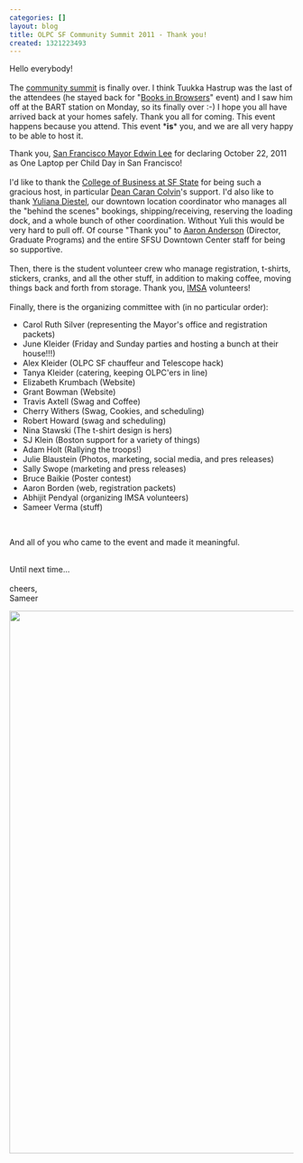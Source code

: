 ```yaml
---
categories: []
layout: blog
title: OLPC SF Community Summit 2011 - Thank you!
created: 1321223493
---
```

<p>Hello everybody!<br />
	<br />
	The <a href="{{ site.baseurl }}/CommunitySummit2011" target="_blank">community summit</a> is finally over. I think Tuukka Hastrup was the last of the attendees (he stayed back for &quot;<a href="http://bib.archive.org" target="_blank">Books in Browsers</a>&quot; event) and I saw him off at the BART station on Monday, so its finally over :-) I hope you all have arrived back at your homes safely. Thank you all for coming. This event happens because you attend. This event *<strong>is</strong>* you, and we are all very happy to be able to host it.</p>
<p>Thank you, <a href="http://sfmayor.org" target="_blank">San Francisco Mayor Edwin Lee</a> for declaring October 22, 2011 as One Laptop per Child Day in San Francisco!<br />
	<br />
	I&#39;d like to thank the <a href="http://cob.sfsu.edu" target="_blank">College of Business at SF State</a> for being such a gracious host, in particular <a href="http://cob.sfsu.edu/cob/about/dean.cfm" target="_blank">Dean Caran Colvin</a>&#39;s support. I&#39;d also like to thank <a href="http://cob.sfsu.edu/cob/directory/staff_profile.cfm?staffid=10050" target="_blank">Yuliana Diestel</a>, our downtown location coordinator who manages all the &quot;behind the scenes&quot; bookings, shipping/receiving, reserving the loading dock, and a whole bunch of other coordination. Without Yuli this would be very hard to pull off. Of course &quot;Thank you&quot; to <a href="http://cob.sfsu.edu/cob/directory/faculty_profile.cfm?facid=387" target="_blank">Aaron Anderson</a> (Director, Graduate Programs) and the entire SFSU Downtown Center staff for being so supportive.<br />
	<br />
	Then, there is the student volunteer crew who manage registration, t-shirts, stickers, cranks, and all the other stuff, in addition to making coffee, moving things back and forth from storage. Thank you, <a href="http://imsa.sfsu.edu" target="_blank">IMSA</a> volunteers!<br />
	<br />
	Finally, there is the organizing committee with (in no particular order):</p>
<ul>
	<li>
		Carol Ruth Silver (representing the Mayor&#39;s office and registration packets)</li>
	<li>
		June Kleider (Friday and Sunday parties and hosting a bunch at their house!!!)</li>
	<li>
		Alex Kleider (OLPC SF chauffeur and Telescope hack)</li>
	<li>
		Tanya Kleider (catering, keeping OLPC&#39;ers in line)</li>
	<li>
		Elizabeth Krumbach (Website)</li>
	<li>
		Grant Bowman (Website)</li>
	<li>
		Travis Axtell (Swag and Coffee)</li>
	<li>
		Cherry Withers (Swag, Cookies, and scheduling)</li>
	<li>
		Robert Howard (swag and scheduling)</li>
	<li>
		Nina Stawski (The t-shirt design is hers)</li>
	<li>
		SJ Klein (Boston support for a variety of things)</li>
	<li>
		Adam Holt (Rallying the troops!)</li>
	<li>
		Julie Blaustein (Photos, marketing, social media, and pres releases)</li>
	<li>
		Sally Swope (marketing and press releases)</li>
	<li>
		Bruce Baikie (Poster contest)</li>
	<li>
		Aaron Borden (web, registration packets)</li>
	<li>
		Abhijit Pendyal (organizing IMSA volunteers)</li>
	<li>
		Sameer Verma (stuff)</li>
</ul>
<p>&nbsp;</p>
<p>And all of you who came to the event and made it meaningful.</p>
<p><br />
	Until next time...<br />
	<br />
	cheers,<br />
	Sameer</p>
<div class="yj6qo ajU">
	<div class="ajR" data-tooltip="Show trimmed content" id=":2g2" role="button" tabindex="0">
		<img alt="" src="{{ site.baseurl }}/sites/default/files/u8/IMG_9983.jpg" style="width: 640px; height: 960px;" /></div>
</div>
<p>&nbsp;</p>
